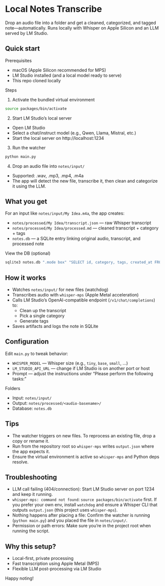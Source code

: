 # Local Notes Transcribe

Drop an audio file into a folder and get a cleaned, categorized, and tagged note—automatically. Runs locally with Whisper on Apple Silicon and an LLM served by LM Studio.

## Quick start

Prerequisites
- macOS (Apple Silicon recommended for MPS)
- LM Studio installed (and a local model ready to serve)
- This repo cloned locally

Steps
1) Activate the bundled virtual environment

```zsh
source packages/bin/activate
```

2) Start LM Studio’s local server
- Open LM Studio
- Select a chat/instruct model (e.g., Qwen, Llama, Mistral, etc.)
- Start the local server on http://localhost:1234

3) Run the watcher

```zsh
python main.py
```

4) Drop an audio file into `notes/input/`
- Supported: .wav, .mp3, .mp4, .m4a
- The app will detect the new file, transcribe it, then clean and categorize it using the LLM.

## What you get
For an input like `notes/input/My Idea.m4a`, the app creates:
- `notes/processed/My Idea/transcript.json` — raw Whisper transcript
- `notes/processed/My Idea/processed.md` — cleaned transcript + category + tags
- `notes.db` — a SQLite entry linking original audio, transcript, and processed note

View the DB (optional)
```zsh
sqlite3 notes.db ".mode box" "SELECT id, category, tags, created_at FROM notes ORDER BY id DESC LIMIT 10;"
```

## How it works
- Watches `notes/input/` for new files (watchdog)
- Transcribes audio with `whisper-mps` (Apple Metal acceleration)
- Calls LM Studio’s OpenAI-compatible endpoint (`/v1/chat/completions`) to:
  - Clean up the transcript
  - Pick a single category
  - Generate tags
- Saves artifacts and logs the note in SQLite

## Configuration
Edit `main.py` to tweak behavior:
- `WHISPER_MODEL` — Whisper size (e.g., `tiny`, `base`, `small`, …)
- `LM_STUDIO_API_URL` — change if LM Studio is on another port or host
- Prompt — adjust the instructions under “Please perform the following tasks:”

Folders
- Input: `notes/input/`
- Output: `notes/processed/<audio-basename>/`
- Database: `notes.db`

## Tips
- The watcher triggers on new files. To reprocess an existing file, drop a copy or rename it.
- Run from the repository root so `whisper-mps` writes `output.json` where the app expects it.
- Ensure the virtual environment is active so `whisper-mps` and Python deps resolve.

## Troubleshooting
- LLM call failing (404/connection): Start LM Studio server on port 1234 and keep it running.
- `whisper-mps: command not found`: `source packages/bin/activate` first. If you prefer your own env, install `watchdog` and ensure a Whisper CLI that outputs `output.json` (this project uses `whisper-mps`).
- Nothing happens after placing a file: Confirm the watcher is running (`python main.py`) and you placed the file in `notes/input/`.
- Permission or path errors: Make sure you’re in the project root when running the script.

## Why this setup?
- Local-first, private processing
- Fast transcription using Apple Metal (MPS)
- Flexible LLM post-processing via LM Studio

Happy noting!
